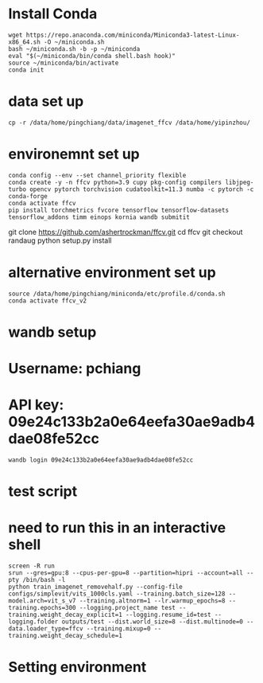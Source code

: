 # Install Conda
```
wget https://repo.anaconda.com/miniconda/Miniconda3-latest-Linux-x86_64.sh -O ~/miniconda.sh
bash ~/miniconda.sh -b -p ~/miniconda
eval "$(~/miniconda/bin/conda shell.bash hook)"
source ~/miniconda/bin/activate 
conda init
```

# data set up
`cp -r /data/home/pingchiang/data/imagenet_ffcv /data/home/yipinzhou/`


# environemnt set up
```
conda config --env --set channel_priority flexible
conda create -y -n ffcv python=3.9 cupy pkg-config compilers libjpeg-turbo opencv pytorch torchvision cudatoolkit=11.3 numba -c pytorch -c conda-forge
conda activate ffcv
pip install torchmetrics fvcore tensorflow tensorflow-datasets tensorflow_addons timm einops kornia wandb submitit
```

git clone https://github.com/ashertrockman/ffcv.git
cd ffcv
git checkout randaug
python setup.py install

# alternative environment set up
```
source /data/home/pingchiang/miniconda/etc/profile.d/conda.sh
conda activate ffcv_v2
```

# wandb setup
# Username: pchiang
# API key: 09e24c133b2a0e64eefa30ae9adb4dae08fe52cc
`wandb login 09e24c133b2a0e64eefa30ae9adb4dae08fe52cc`

# test script
# need to run this in an interactive shell
```
screen -R run
srun --gres=gpu:8 --cpus-per-gpu=8 --partition=hipri --account=all --pty /bin/bash -l
python train_imagenet_removehalf.py --config-file configs/simplevit/vits_1000cls.yaml --training.batch_size=128 --model.arch=vit_s_v7 --training.altnorm=1 --lr.warmup_epochs=8 --training.epochs=300 --logging.project_name test --training.weight_decay_explicit=1 --logging.resume_id=test --logging.folder outputs/test --dist.world_size=8 --dist.multinode=0 --data.loader_type=ffcv --training.mixup=0 --training.weight_decay_schedule=1
```

# Setting environment
